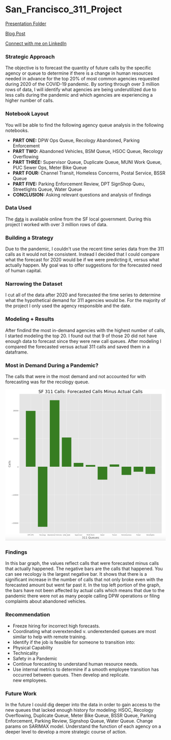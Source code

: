 # San_Francisco_311_Project

[Presentation Folder](https://drive.google.com/drive/folders/1LtgYiXuhT6gyV6Nqd6ib5lF-xbo1qlFC?usp=sharing)

[Blog Post](https://solerjaklyn.medium.com/effect-of-covid-19-on-sf-311-calls-17ef010e5fb2)

[Connect with me on LinkedIn](https://www.linkedin.com/in/jaklyn-soler-6a298965/)

### Strategic Approach

The objective is to forecast the quantity of future calls by the specific agency or queue to determine if there is a change in human resources needed in advance for the top 20% of most common agencies requested during 2020 of the COVID-19 pandemic. 
By sorting through over 3 million rows of data, I will identify what agencies are being underutilized due to less calls during the pandemic and which agencies are experiencing a higher number of calls.

### Notebook Layout

You will be able to find the following agency queue analysis in the following notebooks.

- **PART ONE:** DPW Ops Queue, Recology Abandoned, Parking Enforcement
- **PART TWO:** Abandoned Vehicles, BSM Queue, HSOC Queue, Recology Overflowing
- **PART THREE:** Supervisor Queue, Duplicate Queue, MUNI Work Queue, PUC Sewer Ops, Meter Bike Queue
- **PART FOUR:** Channel Transit, Homeless Concerns, Postal Service, BSSR Queue
- **PART FIVE:** Parking Enforcement Review, DPT SignShop Queu, Streetlights Queue, Water Queue
- **CONCLUSION:** Asking relevant questions and analysis of findings 

### Data Used

The [data](https://data.sfgov.org/City-Infrastructure/311-Cases/vw6y-z8j6) is available online from the SF local government. During this project I worked with over 3 million rows of data. 


### Building a Strategy

Due to the pandemic, I couldn't use the recent time series data from the 311 calls as it would not be consistent. Instead I decided that I could compare what the forecast for 2020 would be if we were predicting it, versus what actually happen. My goal was to offer suggestions for the forecasted need of human capital. 

### Narrowing the Dataset

I cut all of the data after 2020 and forecasted the time series to determine what the hypothetical demand for 311 agencies would be. For the majority of the project I only used the agency responsible and the date.

### Modeling + Results

After findind the most in-demand agencies with the highest number of calls, I started modeling the top 20. I found out that 9 of those 20 did not have enough data to forecast since they were new call queues. After modeling I compared the forecasted versus actual 311 calls and saved them in a dataframe.

### Most in Demand During a Pandemic?

The calls that were in the most demand and not accounted for with forecasting was for the recology queue.

![](data/call_difference.png)


### Findings

In this bar graph, the values reflect calls that were forecasted minus calls that actually happened. The negative bars are the calls that happened. You can see recology is the largest negative bar. It shows that there is a significant increase in the number of calls that not only broke even with the forecasted amount but went far past it.
In the top left portion of the graph, the bars have not been affected by actual calls which means that due to the pandemic there were not as many people calling DPW operations or filing complaints about abandoned vehicles.

### Recommendation

- Freeze hiring for incorrect high forecasts.
- Coordinating what overextended v. underextended queues are most similar to help with remote training.
- Identify if the job is feasible for someone to transition into:
- Physical Capability
- Technicality
- Safety in a Pandemic
- Continue forecasting to understand human resource needs.
- Use internal metrics to determine if a smooth employee transition has occurred between queues. Then develop and replicate.  
new employees.

### Future Work

In the future I could dig deeper into the data in order to gain access to the new queues that lacked enough history for modeling: HSOC, Recology Overflowing, Duplicate Queue, Meter Bike Queue, BSSR Queue, Parking Enforcement, Parking Review, Signshop Queue, Water Queue.
Change params on SARIMAX model.
Understand the function of each agency on a deeper level to develop a more strategic course of action. 